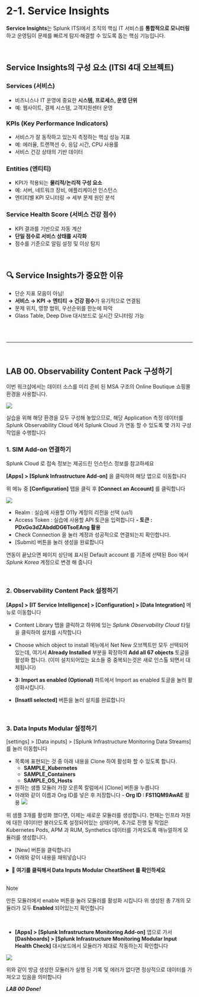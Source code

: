 # 2-1. Service Insights

**Service Insights**는 Splunk ITSI에서 조직의 핵심 IT 서비스를 **통합적으로 모니터링**하고 운영팀이 문제를 빠르게 탐지·해결할 수 있도록 돕는 핵심 기능입니다.

</br>

## Service Insights의 구성 요소 (ITSI 4대 오브젝트)

### **Services (서비스)**

- 비즈니스나 IT 운영에 중요한 **시스템, 프로세스, 운영 단위**
- 예: 웹사이트, 결제 시스템, 고객지원센터 운영

### **KPIs (Key Performance Indicators)**

- 서비스가 잘 동작하고 있는지 측정하는 핵심 성능 지표
- 예: 에러율, 트랜잭션 수, 응답 시간, CPU 사용률
- 서비스 건강 상태의 기반 데이터

### **Entities (엔티티)**

- KPI가 적용되는 **물리적/논리적 구성 요소**
- 예: 서버, 네트워크 장비, 애플리케이션 인스턴스
- 엔티티별 KPI 모니터링 → 세부 문제 원인 분석

### **Service Health Score (서비스 건강 점수)**

- KPI 결과를 기반으로 자동 계산
- **단일 점수로 서비스 상태를 시각화**
- 점수를 기준으로 알림 설정 및 이상 탐지

</br>

## 🔍 Service Insights가 중요한 이유

- 단순 지표 모음이 아님!
- **서비스 → KPI → 엔티티 → 건강 점수**가 유기적으로 연결됨
- 문제 위치, 영향 범위, 우선순위를 한눈에 파악
- Glass Table, Deep Dive 대시보드로 실시간 모니터링 가능

</br>
</br>

---

</br>

## LAB 00. Observability Content Pack 구성하기

이번 워크샵에서는 데이터 소스를 미리 준비 된 MSA 구조의 Online Boutique 쇼핑몰 환경을 사용합니다.

![](../../images/2-ninja-itsi/2-1-onlineBoutique.png)

실습을 위해 해당 환경을 모두 구성해 놓았으므로, 해당 Application 측정 데이터를 Splunk Observability Cloud 에서 Splunk Cloud 가 연동 할 수 있도록 몇 가지 구성작업을 수행합니다

### 1. SIM Add-on 연결하기

Splunk Cloud 로 접속 정보는 제공드린 인스턴스 정보를 참고하세요

**[Apps] > [Splunk Infrastructure Add-on]** 을 클릭하여 해당 앱으로 이동합니다

위 메뉴 중 **[Configuration]** 탭을 클릭 후 **[Connect an Account]** 를 클릭합니다

![](../../images/2-ninja-itsi/2-1-config1.jpg)

- Realm : 실습에 사용할 O11y 계정의 리전을 선택 (us1)
- Access Token : 실습에 사용할 API 토큰을 입력합니다 **- 토큰 : PDxGo3dZAbddDG6TsoEAng 활용**
- Check Connection 을 눌러 계정과 성공적으로 연결되는지 확인합니다.
- [Submit] 버튼을 눌러 생성을 완료합니다

연동이 끝났으면 페이지 상단에 표시된 Default account 를 기존에 선택된 Boo 에서 _Splunk Korea_ 계정으로 변경 해 줍니다

</br>

### 2. Observability Content Pack 설정하기

**[Apps] > [IT Service Intelligence] > [Configuration] > [Data Integration]** 메뉴로 이동합니다

- Content Library 탭을 클릭하고 하위에 있는 _Splunk Observability Cloud_ 타일을 클릭하여 설치를 시작합니다

- Choose which object to install 메뉴에서 Net New 오브젝트만 모두 선택되어있는데, 여기서 **Already Installed** 부분을 확장하여 **Add all 67 objects** 토글을 활성화 합니다. (이미 설치되어있는 요소들 중 중복되는것은 새로 인스톨 되면서 대체됩니다)

- **3: Import as enabled (Optional)** 파트에서 Import as enabled 토글을 눌러 활성화시킵니다.

- **[Insatll selected]** 버튼을 눌러 설치를 완료합니다

</br>

### 3. Data Inputs Modular 설정하기

[settings] > [Data inputs] > [Splunk Infrastructure Monitoring Data Streams] 를 눌러 이동합니다

- 목록에 표현되는 것 중 아래 내용을 Clone 하여 활성화 할 수 있도록 합니다.
  - **SAMPLE_Kubernetes**
  - **SAMPLE_Containers**
  - **SAMPLE_OS_Hosts**
- 원하는 샘플 모듈러 가장 오른쪽 칼럼에서 [Clone] 버튼을 누릅니다
- 아래와 같이 이름과 Org ID를 넣은 후 저장합니다 - **Org ID : FS11QM9AwAE** 활용
  ![](../../images/2-ninja-itsi/2-1-config2.jpg)

위 샘플 3개를 활성화 했다면, 이제는 새로운 모듈러를 생성합니다. 현재는 인프라 자원에 대한 데이터만 불러오도록 설정되어있는 상태이며, 추가로 진행 될 작업은 Kubernetes Pods, APM 과 RUM, Synthetics 데이터를 가져오도록 매뉴얼하게 모듈러를 생성합니다.

- [New] 버튼을 클릭합니다
- 아래와 같이 내용을 채워넣습니다

<details>
<summary><b>📌 여기를 클릭해서 Data Inputs Modular CheatSheet 를 확인하세요 </b></summary>

</br>

```bash
# Pods Infra utilization

data('container_cpu_utilization', rollup='rate').sum(by=['k8s.pod.name', 'k8s.node.name', 'k8s.cluster.name', 'k8s.pod.uid']).scale(0.01).publish();
data('container.memory.usage', filter=filter('k8s.cluster.name', '*') and filter('k8s.namespace.name', '*') and filter('sf_tags', '*', match_missing=True) and filter('k8s.deployment.name', '*', match_missing=True)).sum(by=['k8s.container.name', 'k8s.pod.name', 'k8s.node.name', 'k8s.cluster.name', 'k8s.pod.uid']).publish();
data('container.filesystem.usage', filter=filter('k8s.cluster.name', '*') and filter('k8s.namespace.name', '*') and filter('sf_tags', '*', match_missing=True) and filter('k8s.deployment.name', '*', match_missing=True)).sum(by=['k8s.container.name', 'k8s.pod.name', 'k8s.node.name', 'k8s.cluster.name', 'k8s.pod.uid']).publish();
```

</br>

```bash
# APM Traffic & Errors
data('service.request.duration.ns.p99', filter=filter('sf_service', '*')).publish(); data('service.request.duration.ns.median', filter=filter('sf_service', '*')).publish();
data('service.request.count', filter=filter('sf_service', '*')).publish();
data('traces.count', filter=filter('sf_service', '*')).publish();
data('traces.duration.ns.p99', filter=filter('sf_service', '*')).publish();
```

</br>

```bash
# RUM page view & errors
data('rum.page_view.count').publish(label='rum_page_view'); data('rum.client_error.count').publish(label='rum_client_error'); data('rum.page_view.time.ns.p75').scale(0.000001).publish(label='rum_page_view_time'); data('rum.resource_request.count').publish(label='rum_resource_request'); data('rum.resource_request.time.ns.p75').scale(0.000001).publish(label='rum_resource_request_time'); data('rum.crash.count').publish(label='rum_crash_count'); data('rum.app_error.count').publish(label='rum_app_error_count'); data('rum.cold_start.time.ns.p75').scale(0.000001).publish(label='rum_cold_start_time'); data('rum.cold_start.count').publish(label='rum_cold_start_count'); data('rum.webvitals_lcp.time.ns.p75').scale(0.000001).publish(label='rum_webvitals_lcp'); data('rum.webvitals_cls.score.p75').publish(label='rum_webvitals_cls'); data('rum.webvitals_fid.time.ns.p75').scale(0.000001).publish(label='rum_webvitals_fid');
```

</br>

```bash
# Synthetics
data('*', filter=filter('sf_product', 'synthetics') and filter('test_type', '*')).publish();
data('synthetics.run.uptime.percent', filter=filter('test_type', 'browser')and filter('test', '*')).mean(over=Args.get('ui.dashboard_window', '15m')).mean(by=['test']).publish();
data('synthetics.duration.time.ms', filter=filter('test', '*') and filter('test_type', 'browser')).mean(by=['location', 'location_id', 'test_id', 'test_type']).publish();
```

</details>

</br>

> [!NOTE]
> 만든 모듈러에서 enable 버튼을 눌러 모듈러를 활성화 시킵니다
> 위 생성된 총 7개의 모듈러가 모두 **Enabled** 되어있는지 확인합니다

</br>

- **[Apps] > [Splunk Infrastructure Monitoring Add-on]** 앱으로 가서 **[Dashboards] > [Splunk Infrastructure Monitoring Modular Input Health Check]** 대시보드에서 모듈러가 제대로 작동하는지 확인합니다

![](../../images/2-ninja-itsi/2-1-config3.jpg)

위와 같이 방금 생성한 모듈러가 실행 된 기록 및 에러가 없다면 정상적으로 데이터를 가져오고 있음을 의미합니다

**_LAB 00 Done!_**
